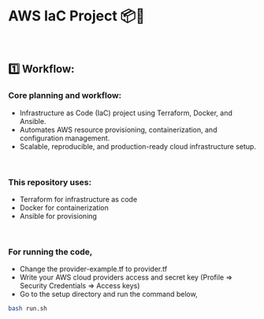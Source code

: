 # AWS IaC Project 📦🚀

<br>

## 1️⃣ Workflow:

### Core planning and workflow:

- Infrastructure as Code (IaC) project using Terraform, Docker, and Ansible. 
- Automates AWS resource provisioning, containerization, and configuration management. 
- Scalable, reproducible, and production-ready cloud infrastructure setup.

<br>

### This repository uses:

- Terraform for infrastructure as code
- Docker for containerization
- Ansible for provisioning

<br>

### For running the code,

- Change the provider-example.tf to provider.tf
- Write your AWS cloud providers access and secret key (Profile => Security Credentials => Access keys)
- Go to the setup directory and run the command below,

```sh
bash run.sh
```

